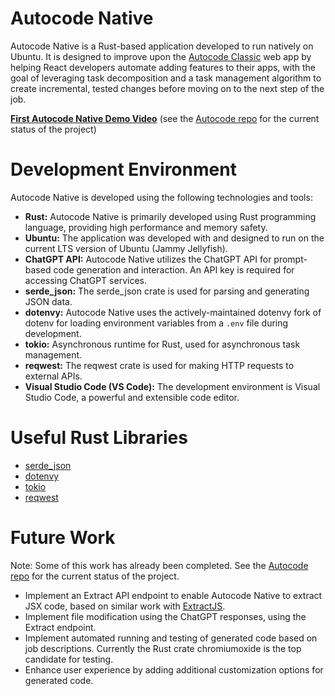 # Autocode Native

Autocode Native is a Rust-based application developed to run natively on Ubuntu. It is designed to improve upon the [Autocode Classic](https://github.com/emoryhubbard/Autocode?tab=readme-ov-file#autocode-classic) web app by helping React developers automate adding features to their apps, with the goal of leveraging task decomposition and a task management algorithm to create incremental, tested changes before moving on to the next step of the job.

**[First Autocode Native Demo Video](https://youtu.be/eV3pdysg3aE)** (see the [Autocode repo](https://github.com/emoryhubbard/Autocode) for the current status of the project)

# Development Environment

Autocode Native is developed using the following technologies and tools:

- **Rust:** Autocode Native is primarily developed using Rust programming language, providing high performance and memory safety.
- **Ubuntu:** The application was developed with and designed to run on the current LTS version of Ubuntu (Jammy Jellyfish).
- **ChatGPT API:** Autocode Native utilizes the ChatGPT API for prompt-based code generation and interaction. An API key is required for accessing ChatGPT services.
- **serde_json:** The serde_json crate is used for parsing and generating JSON data.
- **dotenvy:** Autocode Native uses the actively-maintained dotenvy fork of dotenv for loading environment variables from a `.env` file during development.
- **tokio:** Asynchronous runtime for Rust, used for asynchronous task management.
- **reqwest:** The reqwest crate is used for making HTTP requests to external APIs.
- **Visual Studio Code (VS Code):** The development environment is Visual Studio Code, a powerful and extensible code editor.

# Useful Rust Libraries

- [serde_json](https://crates.io/crates/serde_json)
- [dotenvy](https://crates.io/crates/dotenvy)
- [tokio](https://crates.io/crates/tokio)
- [reqwest](https://crates.io/crates/reqwest)

# Future Work

Note: Some of this work has already been completed. See the [Autocode repo](https://github.com/emoryhubbard/Autocode) for the current status of the project.

- Implement an Extract API endpoint to enable Autocode Native to extract JSX code, based on similar work with [ExtractJS](https://github.com/emoryhubbard/ExtractJS).
- Implement file modification using the ChatGPT responses, using the Extract endpoint.
- Implement automated running and testing of generated code based on job descriptions. Currently the Rust crate chromiumoxide is the top candidate for testing.
- Enhance user experience by adding additional customization options for generated code.

